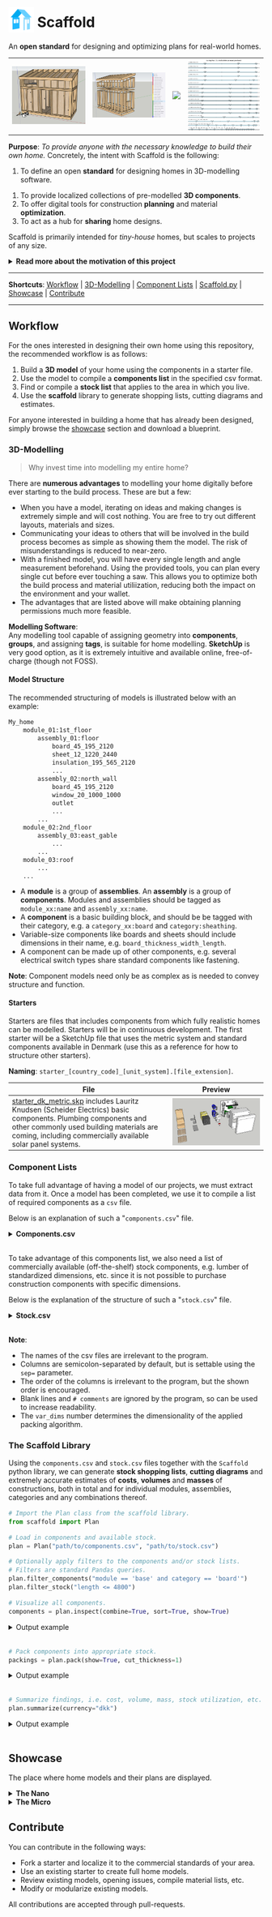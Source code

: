 # <img src="resources/logo.svg" width="50" style="vertical-align: -10px"/> Scaffold

An **open standard** for designing and optimizing plans for real-world homes.
<table><tr>
    <td><img src="showcase/the_nano/images/img_0001.jpg"></td>
    <td><img src="showcase/the_nano/images/img_0003.jpg"></td>
    <td><img src="showcase/reference/images/img_0001.jpg"></td>
    <td><img src="resources/images/pack_output_1.png"></td>
</tr></table>

**Purpose**: *To provide anyone with the necessary knowledge to build their own home.*
Concretely, the intent with Scaffold is the following:
1. To define an open **standard** for designing homes in 3D-modelling software.
<!-- 2. To establish and grow a **knowledge base** for all things related to home building. -->
1. To provide localized collections of pre-modelled **3D components**.
2. To offer digital tools for construction **planning** and material **optimization**.
3. To act as a hub for **sharing** home designs.

Scaffold is primarily intended for *tiny-house* homes, but scales to projects of any size.

<details><summary><b>Read more about the motivation of this project</b></summary>

> The barrier-of-entry for building a home is incredibly high. Traditionally, to design and build a home that is up-to-code and suitable for year-round dwelling, one needs degrees in **carpentry**, **electrics** and **plumbing**, or a lifetime of practical **DIY experience** and solid know-how. In any case, many months of dedicated research is unavoidable.
>
> Couple these facts with the absolutely ludicrous state of the global housing market, the prospect of ever owning one's own home becomes vanishingly small.
>
> To provide a competitive alternative to the housing market, the barrier-of-entry for home building must be lowered all the way to the ground floor. This project aims to do this through providing complete, step-by-step home blueprints that assumes no prior knowledge on part of the reader.

</details>

---
**Shortcuts**: [Workflow](#workflow) | [3D-Modelling](#3d_modelling) | [Component Lists](#component_lists) | [Scaffold.py](#scaffold_lib) | [Showcase](#showcase) | [Contribute](#contribute)

---


## Workflow<a name="workflow"></a>
For the ones interested in designing their own home using this repository, the recommended workflow is as follows:

1. Build a **3D model** of your home using the components in a starter file.
2. Use the model to compile a **components list** in the specified csv format.
3. Find or compile a **stock list** that applies to the area in which you live.
4. Use the **scaffold** library to generate shopping lists, cutting diagrams and estimates.

For anyone interested in building a home that has already been designed, simply browse the [showcase](#showcase) section and download a blueprint.


### 3D-Modelling<a name="3d_modelling"></a>
> Why invest time into modelling my entire home?

There are **numerous advantages** to modelling your home digitally before ever starting to the build process. These are but a few:

- When you have a model, iterating on ideas and making changes is extremely simple and will cost nothing. You are free to try out different layouts, materials and sizes.
- Communicating your ideas to others that will be involved in the build process becomes as simple as showing them the model. The risk of misunderstandings is reduced to near-zero.
- With a finished model, you will have every single length and angle measurement beforehand. Using the provided tools, you can plan every single cut before ever touching a saw. This allows you to optimize both the build process and material utiliization, reducing both the impact on the environment and your wallet.
- The advantages that are listed above will make obtaining planning permissions much more feasible.

**Modelling Software**:\
Any modelling tool capable of assigning geometry into **components**, **groups**, and assigning **tags**, is suitable for home modelling. **SketchUp** is very good option, as it is extremely intuitive and available online, free-of-charge (though not FOSS).

#### Model Structure
The recommended structuring of models is illustrated below with an example:

```
My_home
    module_01:1st_floor
        assembly_01:floor
            board_45_195_2120
            sheet_12_1220_2440
            insulation_195_565_2120
            ...
        assembly_02:north_wall
            board_45_195_2120
            window_20_1000_1000
            outlet
            ...
        ...
    module_02:2nd_floor
        assembly_03:east_gable
            ...
        ...
    module_03:roof
        ...
    ...
```

- A **module** is a group of **assemblies**. An **assembly** is a group of **components**. Modules and assemblies should be tagged as `module_xx:name` and `assembly_xx:name`.
- A **component** is a basic building block, and should be be tagged with their category, e.g. a `category_xx:board` and `category:sheathing`.
- Variable-size components like boards and sheets should include dimensions in their name, e.g. `board_thickness_width_length`.
- A component can be made up of other components, e.g. several electrical switch types share standard components like fastening.

**Note**: Component models need only be as complex as is needed to convey structure and function.


#### Starters <a name="starters"></a>
Starters are files that includes components from which fully realistic homes can be modelled. Starters will be in continuous development. The first starter will be a SketchUp file that uses the metric system and standard components available in Denmark (use this as a reference for how to structure other starters).

**Naming**: `starter_[country_code]_[unit_system].[file_extension]`.

| File | Preview |
| ---- | ------- |
| [starter_dk_metric.skp](starters/starter_dk_metric.skp) includes Lauritz Knudsen (Scheider Electrics) basic components. Plumbing components and other commonly used building materials are coming, including commercially available solar panel systems.  | <img src="starters/starter_dk_metric_preview.png"> |


### Component Lists<a name="component_lists"></a>
To take full advantage of having a model of our projects, we must extract data from it. Once a model has been completed, we use it to compile a list of required components as a `csv` file.

Below is an explanation of such a "`components.csv`" file.

<details><summary><b>Components.csv</b></summary>

Header:`category;material;module;assembly;uses;count;thickness;width;length;slope;var_dims`

| Columns     | Explanation                                                                            |
| :---------- | :------------------------------------------------------------------------------------- |
| `category`  | Arbitrary category description, e.g. `board`, `sheathing`, `insulation`, etc.          |
| `material`  | Arbitrary material description, e.g. `untreated pine`, `galvanized steel`, etc.        |
| `module`    | Location in structure, e.g. `1st floor`, `2nd floor`, `attic` etc.                     |
| `assembly`  | Location in module, e.g. `floor`, `north wall`, `inner wall`, etc.                     |
| `uses`      | What component is used for, e.g. `joist`, `stud`, `inner sheathing`, etc.              |
| `count`     | Simply the number of identical components to avoid repeating lines                     |
| `thickness` | Typically the shortest dimension of the component.                                     |
| `width`     | Typically the second shortest dimension of the component.                              |
| `length`    | Typically the longest dimension of the component.                                      |
| `slope`     | The angle of the cut into the stock to produce this component                          |
| `var_dims`  | The number of variable dimensions of the stock, e.g. boards have `1`, sheets have `2`. |

</details><br>

To take advantage of this components list, we also need a list of commercially available (off-the-shelf) stock components, e.g. lumber of standardized dimensions, etc. since it is not possible to purchase construction components with specific dimensions.

Below is the explanation of the structure of such a "`stock.csv`" file.

<details><summary><b>Stock.csv</b></summary>

Header:`category;material;thickness;width;length;count;unit_cost;norm_cost;density;retailer;load;var_dims`

| Columns     | Explanation                                                                        |
| :---------- | :--------------------------------------------------------------------------------- |
| `category`  | Arbitrary category description, e.g. `board`, `sheathing`, `insulation`, etc.      |
| `material`  | Arbitrary material description, e.g. `untreated pine`, `galvanized steel`, etc.    |
| `count`     | Simply the number of identical components to avoid repeating lines                 |
| `thickness` | Typically the shortest dimension of the component.                                 |
| `width`     | Typically the second shortest dimension of the component.                          |
| `length`    | Typically the longest dimension of the component.                                  |
| `count`     | The count of individual components in one unit, e.g. 20-pack nails.                |
| `unit_cost` | The cost of one of these stock items/packs.                                        |
| `norm_cost` | The normalized cost, e.g. `eur/m`, `usd/m^2`, etc.                                 |
| `density`   | The mass per volume, e.g. `kg/m^3`.                                                |
| `retailer`  | Where the entry data is from, i.e. where this stock can be bought.                 |
| `load`      | Whether the stock is rated for load-bearing, `0` for no, `1` for yes.              |
| `var_dims`  | The number of variable dimensions of the stock, e.g. boards have `1`, sheets have `2`. |

The components and stock files can have any name, but the stock-file's name is encouraged to follow the pattern `[localization]_[unit-system]_[...].csv`, e.g. `dk_metric.csv` or `us_imperial.csv`, such that they can be shared.

</details><br>

**Note**:
- The names of the csv files are irrelevant to the program.
- Columns are semicolon-separated by default, but is settable using the `sep=` parameter.
- The order of the columns is irrelevant to the program, but the shown order is encouraged.
- Blank lines and `# comments` are ignored by the program, so can be used to increase readability.
- The `var_dims` number determines the dimensionality of the applied packing algorithm.


### The Scaffold Library <a name="scaffold_lib"></a>
Using the `components.csv` and `stock.csv` files together with the `Scaffold` python library, we can generate **stock shopping lists**, **cutting diagrams** and extremely accurate estimates of **costs**, **volumes** and **masses** of constructions, both in total and for individual modules, assemblies, categories and any combinations thereof.

```python
# Import the Plan class from the scaffold library.
from scaffold import Plan
```

```python
# Load in components and available stock.
plan = Plan("path/to/components.csv", "path/to/stock.csv")
```

```python
# Optionally apply filters to the components and/or stock lists.
# Filters are standard Pandas queries.
plan.filter_components("module == 'base' and category == 'board'")
plan.filter_stock("length <= 4800")
```

```python
# Visualize all components.
components = plan.inspect(combine=True, sort=True, show=True)
```

<details><summary>Output example</summary>
<table><tr style="vertical-align:top">
    <td><img src="resources/images/inspect_output.png"></td>
</tr></table>
</details><br>

```python
# Pack components into appropriate stock.
packings = plan.pack(show=True, cut_thickness=1)
```

<details><summary>Output example</summary>
<table><tr style="vertical-align:top">
    <td><img src="resources/images/pack_output_1.png"></td>
    <td><img src="resources/images/pack_output_2.png"></td>
    <td><img src="resources/images/pack_output_3.png"></td>
</tr><tr style="vertical-align:top">
    <td><img src="resources/images/pack_output_4.png"></td>
    <td><img src="resources/images/pack_output_5.png"></td>
    <td>An example output of running the pack function with show=True. Boards and sheathings are placed on appropriate stock and arranged to maximize utilization, i.e. minimize waste.</td>
</tr></table>
</details><br>

```python
# Summarize findings, i.e. cost, volume, mass, stock utilization, etc.
plan.summarize(currency="dkk")
```

<details><summary>Output example</summary>

```
Summary:
--------
Required stock:
- 17x 45x45x5400 untreated pine board
  Cost: 1078.31 dkk, Volume: 0.18 m³, Mass: 81.47 kg
  Utilization: 97.39%

- 28x 45x95x5400 untreated pine board
  Cost: 2653.84 dkk, Volume: 0.63 m³, Mass: 282.61 kg
  Utilization: 97.16%

- 34x 45x195x5400 untreated pine board
  Cost: 6049.62 dkk, Volume: 1.51 m³, Mass: 681.15 kg
  Utilization: 93.95%

- 27x 12x1220x2440 plywood sheathing
  Cost: 8073.0 dkk, Volume: 0.78 m³, Mass: 356.6 kg
  Utilization: 80.38%

- 8x 15x1220x2440 plywood sheathing
  Cost: 2792.0 dkk, Volume: 0.33 m³, Mass: 150.88 kg
  Utilization: 91.82%

Total cost: 20646.77 dkk
Total volume: 3.43 m³
Total mass: 1552.71 kg
```

</details><br>


## Showcase <a name="showcase"></a>
The place where home models and their plans are displayed.

<details><summary><b>The Nano</b></summary>

### The Nano
A modular tiny home designed to be on wheels.

![img_0001](showcase/the_nano/images/img_0001.jpg)
<table>
    <tr>
        <td><img src="showcase/the_nano/images/img_0002.jpg"></td>
        <td><img src="showcase/the_nano/images/img_0003.jpg"></td>
    </tr>
    <tr>
        <td><img src="showcase/the_nano/images/img_0004.jpg"></td>
        <td><img src="showcase/the_nano/images/img_0005.jpg"></td>
    </tr>
    <tr>
        <td><img src="showcase/the_nano/images/img_0006.jpg"></td>
        <td><img src="showcase/the_nano/images/img_0007.jpg"></td>
    </tr>
</table>
</details>

<details><summary><b>The Micro</b></summary>

### The Micro <a name="reference"></a>
This is a model designed **only to be a reference plan** for others that wish to contribute with their own plans. It serves to illustrate the idea of building a complete model as one would a real house, i.e. using discrete units of timber, fasteners, etc. It also serves to demonstrate how to organize the model using tags. [Model](reference/model.skp) | [Materials](reference/materials.ods)

![img_0001](reference/images/img_0001.jpg)

<table>
    <tr>
        <td><img src="reference/images/img_0002.jpg">
        Framing and inner sheathing.</td>
        <td><img src="reference/images/img_0003.jpg">
        Outer sheathing.</td>
    </tr>
    <tr>
        <td><img src="reference/images/img_0004.jpg">
        Thermal control layer (insulation).</td>
        <td><img src="reference/images/img_0005.jpg">
        The 1st floor internal layout.</td>
    </tr>
    <tr>
        <td><img src="reference/images/img_0006.jpg">
        The 2nd floor internal layout.</td>
        <td><img src="reference/images/img_0007.jpg">
        Basic layouting of utilities.</td>
    </tr>
</table>
</details>


## Contribute
You can contribute in the following ways:
- Fork a starter and localize it to the commercial standards of your area.
- Use an existing starter to create full home models.
- Review existing models, opening issues, compile material lists, etc.
- Modify or modularize existing models.

All contributions are accepted through pull-requests.
